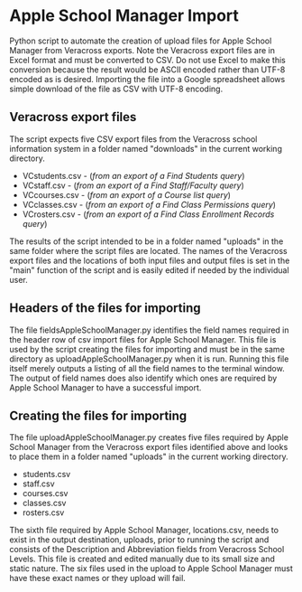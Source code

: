 # Apple School Manager Import
Python script to automate the creation of upload files for Apple School Manager from Veracross exports. Note the Veracross export files are in Excel format and must be converted to CSV. Do not use Excel to make this conversion because the result would be ASCII encoded rather than UTF-8 encoded as is desired. Importing the file into a Google spreadsheet allows simple download of the file as CSV with UTF-8 encoding.
## Veracross export files
The script expects five CSV export files from the Veracross school information system in a folder named "downloads" in the current working directory.   
* VCstudents.csv - (*from an export of a Find Students query*)
* VCstaff.csv - (*from an export of a Find Staff/Faculty query*)
* VCcourses.csv - (*from an export of a Course list query*)
* VCclasses.csv - (*from an export of a Find Class Permissions query*)
* VCrosters.csv - (*from an export of a Find Class Enrollment Records query*)

The results of the script intended to be in a folder named "uploads" in the same folder where the script files are located. The names of the Veracross export files and the locations of both input files and output files is set in the "main" function of the script and is easily edited if needed by the individual user.
## Headers of the files for importing
The file fieldsAppleSchoolManager.py identifies the field names required in the header row of csv import files for Apple School Manager. This file is used by the script creating the files for importing and must be in the same directory as uploadAppleSchoolManager.py when it is run. Running this file itself merely outputs a listing of all the field names to the terminal window. The output of field names does also identify which ones are required by Apple School Manager to have a successful import.
## Creating the files for importing
The file uploadAppleSchoolManager.py creates five files required by Apple School Manager from the Veracross export files identified above and looks to place them in a folder named "uploads" in the current working directory.
* students.csv
* staff.csv
* courses.csv
* classes.csv
* rosters.csv  

The sixth file required by Apple School Manager, locations.csv, needs to exist in the output destination, uploads, prior to running the script and consists of the Description and Abbreviation fields from Veracross School Levels. This file is created and edited manually due to its small size and static nature. The six files used in the upload to Apple School Manager must have these exact names or they upload will fail.
